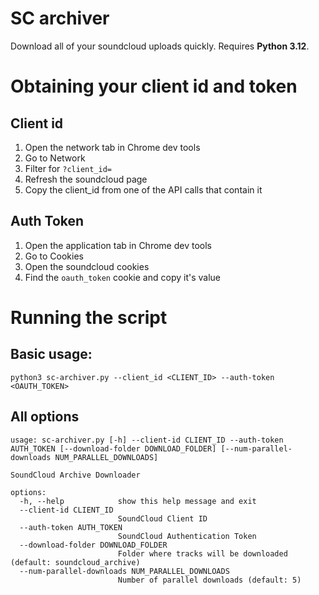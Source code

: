 # SC archiver

Download all of your soundcloud uploads quickly. Requires **Python 3.12**.

# Obtaining your client id and token

## Client id

1. Open the network tab in Chrome dev tools
2. Go to Network
3. Filter for `?client_id=`
4. Refresh the soundcloud page
5. Copy the client_id from one of the API calls that contain it

## Auth Token

1. Open the application tab in Chrome dev tools
2. Go to Cookies
3. Open the soundcloud cookies
4. Find the `oauth_token` cookie and copy it's value


# Running the script 

## Basic usage:

```shell
python3 sc-archiver.py --client_id <CLIENT_ID> --auth-token <OAUTH_TOKEN>
```

## All options
```shell
usage: sc-archiver.py [-h] --client-id CLIENT_ID --auth-token AUTH_TOKEN [--download-folder DOWNLOAD_FOLDER] [--num-parallel-downloads NUM_PARALLEL_DOWNLOADS]

SoundCloud Archive Downloader

options:
  -h, --help            show this help message and exit
  --client-id CLIENT_ID
                        SoundCloud Client ID
  --auth-token AUTH_TOKEN
                        SoundCloud Authentication Token
  --download-folder DOWNLOAD_FOLDER
                        Folder where tracks will be downloaded (default: soundcloud_archive)
  --num-parallel-downloads NUM_PARALLEL_DOWNLOADS
                        Number of parallel downloads (default: 5)
```
